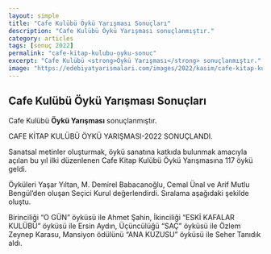 ```yaml
---
layout: simple
title: "Cafe Kulübü Öykü Yarışması Sonuçları"
description: "Cafe Kulübü Öykü Yarışması sonuçlanmıştır."
category: articles
tags: [sonuç 2022]
permalink: "cafe-kitap-kulubu-oyku-sonuc"
excerpt: "Cafe Kulübü <strong>Öykü Yarışması</strong> sonuçlanmıştır."
image: "https://edebiyatyarismalari.com/images/2022/kasim/cafe-kitap-kulubu-oyku-sonuc.jpg"
---
```


## Cafe Kulübü Öykü Yarışması Sonuçları
Cafe Kulübü **Öykü Yarışması** sonuçlanmıştır.  

CAFE KİTAP KULÜBÜ ÖYKÜ YARIŞMASI-2022 SONUÇLANDI.

Sanatsal metinler oluşturmak, öykü sanatına katkıda bulunmak amacıyla açılan bu yıl ilki düzenlenen Cafe Kitap Kulübü Öykü Yarışmasına 117 öykü geldi.

Öyküleri Yaşar Yıltan, M. Demirel Babacanoğlu, Cemal Ünal ve Arif Mutlu Bengül’den oluşan Seçici Kurul değerlendirdi. Sıralama aşağıdaki şekilde oluştu.

Birinciliği “O GÜN” öyküsü ile Ahmet Şahin, İkinciliği “ESKİ KAFALAR KULÜBÜ” öyküsü ile Ersin Aydın, Üçüncülüğü “SAÇ” öyküsü ile Özlem Zeynep Karasu, Mansiyon ödülünü “ANA KUZUSU” öyküsü ile Seher Tanıdık aldı.